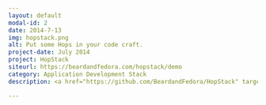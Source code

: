 ```yaml
---
layout: default
modal-id: 2
date: 2014-7-13
img: hopstack.png
alt: Put some Hops in your code craft.
project-date: July 2014
project: HopStack
siteurl: https://beardandfedora.com/hopstack/demo
category: Application Development Stack
description: <a href="https://github.com/BeardandFedora/HopStack" target="_blank">HopStack</a> is a beautifully crafted application stack for software teams. It's great for people who already build scalable applications using AngularJS, Bootstrap, Coffeescript, and SASS and is easy enough for anyone who understands HTML5, jQuery, and CSS. 

---
```

